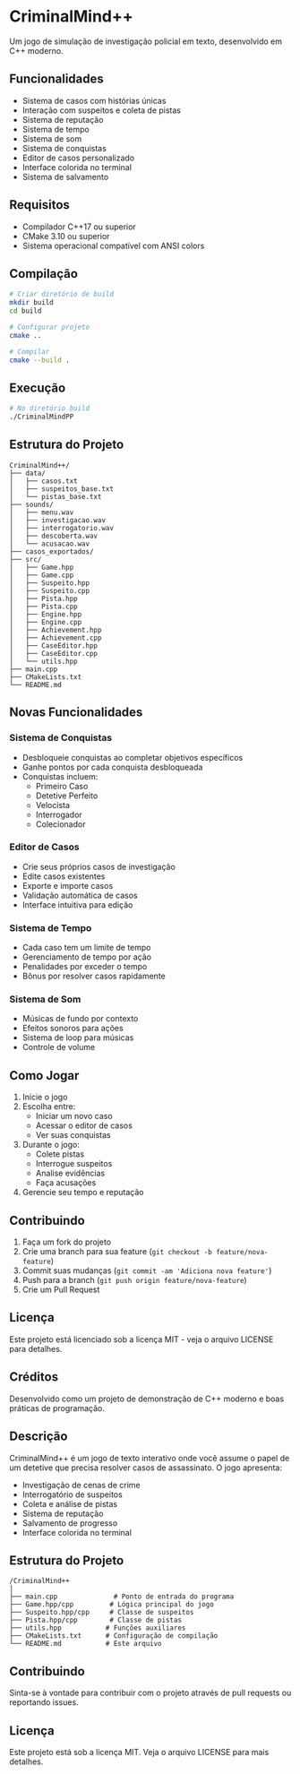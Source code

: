 # CriminalMind++

Um jogo de simulação de investigação policial em texto, desenvolvido em C++ moderno.

## Funcionalidades

- Sistema de casos com histórias únicas
- Interação com suspeitos e coleta de pistas
- Sistema de reputação
- Sistema de tempo
- Sistema de som
- Sistema de conquistas
- Editor de casos personalizado
- Interface colorida no terminal
- Sistema de salvamento

## Requisitos

- Compilador C++17 ou superior
- CMake 3.10 ou superior
- Sistema operacional compatível com ANSI colors

## Compilação

```bash
# Criar diretório de build
mkdir build
cd build

# Configurar projeto
cmake ..

# Compilar
cmake --build .
```

## Execução

```bash
# No diretório build
./CriminalMindPP
```

## Estrutura do Projeto

```
CriminalMind++/
├── data/
│   ├── casos.txt
│   ├── suspeitos_base.txt
│   └── pistas_base.txt
├── sounds/
│   ├── menu.wav
│   ├── investigacao.wav
│   ├── interrogatorio.wav
│   ├── descoberta.wav
│   └── acusacao.wav
├── casos_exportados/
├── src/
│   ├── Game.hpp
│   ├── Game.cpp
│   ├── Suspeito.hpp
│   ├── Suspeito.cpp
│   ├── Pista.hpp
│   ├── Pista.cpp
│   ├── Engine.hpp
│   ├── Engine.cpp
│   ├── Achievement.hpp
│   ├── Achievement.cpp
│   ├── CaseEditor.hpp
│   ├── CaseEditor.cpp
│   └── utils.hpp
├── main.cpp
├── CMakeLists.txt
└── README.md
```

## Novas Funcionalidades

### Sistema de Conquistas

- Desbloqueie conquistas ao completar objetivos específicos
- Ganhe pontos por cada conquista desbloqueada
- Conquistas incluem:
  - Primeiro Caso
  - Detetive Perfeito
  - Velocista
  - Interrogador
  - Colecionador

### Editor de Casos

- Crie seus próprios casos de investigação
- Edite casos existentes
- Exporte e importe casos
- Validação automática de casos
- Interface intuitiva para edição

### Sistema de Tempo

- Cada caso tem um limite de tempo
- Gerenciamento de tempo por ação
- Penalidades por exceder o tempo
- Bônus por resolver casos rapidamente

### Sistema de Som

- Músicas de fundo por contexto
- Efeitos sonoros para ações
- Sistema de loop para músicas
- Controle de volume

## Como Jogar

1. Inicie o jogo
2. Escolha entre:
   - Iniciar um novo caso
   - Acessar o editor de casos
   - Ver suas conquistas
3. Durante o jogo:
   - Colete pistas
   - Interrogue suspeitos
   - Analise evidências
   - Faça acusações
4. Gerencie seu tempo e reputação

## Contribuindo

1. Faça um fork do projeto
2. Crie uma branch para sua feature (`git checkout -b feature/nova-feature`)
3. Commit suas mudanças (`git commit -am 'Adiciona nova feature'`)
4. Push para a branch (`git push origin feature/nova-feature`)
5. Crie um Pull Request

## Licença

Este projeto está licenciado sob a licença MIT - veja o arquivo LICENSE para detalhes.

## Créditos

Desenvolvido como um projeto de demonstração de C++ moderno e boas práticas de programação.

## Descrição

CriminalMind++ é um jogo de texto interativo onde você assume o papel de um detetive que precisa resolver casos de assassinato. O jogo apresenta:

- Investigação de cenas de crime
- Interrogatório de suspeitos
- Coleta e análise de pistas
- Sistema de reputação
- Salvamento de progresso
- Interface colorida no terminal

## Estrutura do Projeto

```
/CriminalMind++
│
├── main.cpp              # Ponto de entrada do programa
├── Game.hpp/cpp         # Lógica principal do jogo
├── Suspeito.hpp/cpp     # Classe de suspeitos
├── Pista.hpp/cpp        # Classe de pistas
├── utils.hpp           # Funções auxiliares
├── CMakeLists.txt      # Configuração de compilação
└── README.md           # Este arquivo
```

## Contribuindo

Sinta-se à vontade para contribuir com o projeto através de pull requests ou reportando issues.

## Licença

Este projeto está sob a licença MIT. Veja o arquivo LICENSE para mais detalhes.
